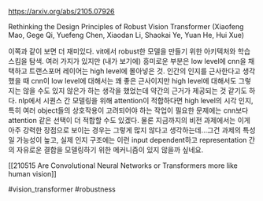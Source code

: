 https://arxiv.org/abs/2105.07926

Rethinking the Design Principles of Robust Vision Transformer (Xiaofeng Mao, Gege Qi, Yuefeng Chen, Xiaodan Li, Shaokai Ye, Yuan He, Hui Xue)

이쪽과 같이 보면 더 재미있다. vit에서 robust한 모델을 만들기 위한 아키텍처와 학습 스킴을 탐색. 여러 가지가 있지만 (내가 보기에) 흥미로운 부분은 low level에 cnn을 채택하고 트랜스포머 레이어는 high level에 몰아넣은 것. 인간의 인지를 근사한다고 생각했을 때 cnn이 low level에 대해서는 꽤 좋은 근사이지만 high level에 대해서도 그렇지는 않을 수도 있지 않은가 하는 생각을 했었는데 약간의 근거가 제공되는 것 같기도 하다. nlp에서 시퀀스 간 모델링을 위해 attention이 적합하다면 high level의 시각 인지, 특히 여러 object들의 상호작용이 고려되어야 하는 작업이 필요한 문제에는 cnn보다 attention 같은 선택이 더 적합할 수도 있겠다. 물론 지금까지의 비전 과제에서는 이게 아주 강력한 장점으로 보이는 경우는 그렇게 많지 않다고 생각하는데…그건 과제의 특성일 가능성이 높고, 실제 인지 구조에는 이런 input dependent하고 representation 간의 자유로운 결합을 모델링하기 위한 메커니즘이 있지 않을까 싶네요.

[[210515 Are Convolutional Neural Networks or Transformers more like human vision]]

#vision_transformer #robustness 